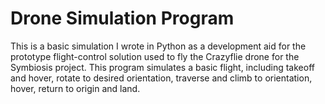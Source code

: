 # Drone Simulation Program
This is a basic simulation I wrote in Python as a development aid for the prototype flight-control solution used to fly the Crazyflie drone for the Symbiosis project.  This program simulates a basic flight, including takeoff and hover, rotate to desired orientation, traverse and climb to orientation, hover, return to origin and land.

